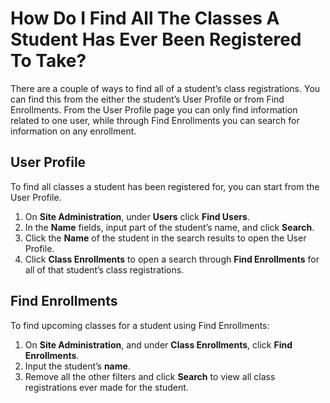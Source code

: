 # How Do I Find All The Classes A Student Has Ever Been Registered To Take?

There are a couple of ways to find all of a student’s class registrations. You can find this from the either the student’s User Profile or from Find Enrollments. From the User Profile page you can only find information related to one user, while through Find Enrollments you can search for information on any enrollment.

## User Profile

To find all classes a student has been registered for, you can start from the User Profile. 

1. On **Site Administration**, under **Users** click **Find Users**. 
1. In the **Name** fields, input part of the student’s name, and click **Search**. 
1. Click the **Name** of the student in the search results to open the User Profile. 
1. Click **Class Enrollments** to open a search through **Find Enrollments** for all of that student’s class registrations.

## Find Enrollments

To find upcoming classes for a student using Find Enrollments:

1. On **Site Administration**, and under **Class Enrollments**, click **Find Enrollments**. 
1. Input the student’s **name**. 
1. Remove all the other filters and click **Search** to view all class registrations ever made for the student.